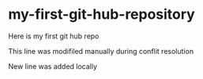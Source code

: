 # my-first-git-hub-repository
Here is my first git hub repo

This line was modifiled manually during conflit resolution

New line was added locally